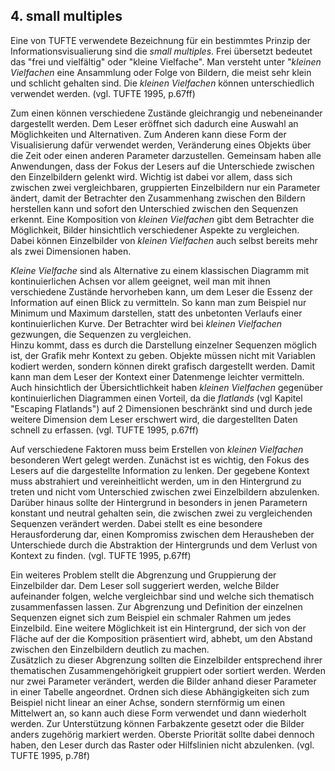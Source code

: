## 4. small multiples
Eine von TUFTE verwendete Bezeichnung für ein bestimmtes Prinzip der Informationsvisualierung sind die _small multiples_. Frei übersetzt bedeutet das "frei und vielfältig" oder "kleine Vielfache". Man versteht unter "_kleinen Vielfachen_ eine Ansammlung oder Folge von Bildern, die meist sehr klein und schlicht gehalten sind. Die _kleinen Vielfachen_ können unterschiedlich verwendet werden. 
(vgl. TUFTE 1995, p.67ff)

Zum einen können verschiedene Zustände gleichrangig und nebeneinander dargestellt werden. Dem Leser eröffnet sich dadurch eine Auswahl an Möglichkeiten und Alternativen. Zum Anderen kann diese Form der Visualisierung dafür verwendet werden, Veränderung eines Objekts über die Zeit oder einen anderen Parameter darzustellen. Gemeinsam haben alle Anwendungen, dass der Fokus der Lesers auf die Unterschiede zwischen den Einzelbildern gelenkt wird.  Wichtig ist dabei vor allem, dass sich zwischen zwei vergleichbaren, gruppierten Einzelbildern nur ein Parameter ändert, damit der Betrachter den Zusammenhang zwischen den Bildern herstellen kann und sofort den Unterschied zwischen den Sequenzen erkennt. 
Eine Komposition von _kleinen Vielfachen_ gibt dem Betrachter die Möglichkeit, Bilder hinsichtlich verschiedener Aspekte zu vergleichen. Dabei können Einzelbilder von _kleinen Vielfachen_ auch selbst bereits mehr als zwei Dimensionen haben.

_Kleine Vielfache_ sind als Alternative zu einem klassischen Diagramm mit kontinuierlichen Achsen vor allem geeignet, weil man mit ihnen verschiedene Zustände hervorheben kann, um dem Leser die Essenz der Information auf einen Blick zu vermitteln. So kann man zum Beispiel nur Minimum und Maximum darstellen, statt des unbetonten Verlaufs einer kontinuierlichen Kurve. Der Betrachter wird bei _kleinen Vielfachen_ gezwungen, die Sequenzen zu vergleichen.  
Hinzu kommt, dass es durch die Darstellung einzelner Sequenzen möglich ist, der Grafik mehr Kontext zu geben. Objekte müssen nicht mit Variablen kodiert werden, sondern können direkt grafisch dargestellt werden. Damit kann man dem Leser der Kontext einer Datenmenge leichter vermitteln. Auch hinsichtlich der Übersichtlichkeit haben _kleinen Vielfachen_ gegenüber kontinuierlichen Diagrammen einen Vorteil, da die _flatlands_ (vgl Kapitel "Escaping Flatlands") auf 2 Dimensionen beschränkt sind und durch jede weitere Dimension dem Leser erschwert wird, die dargestellten Daten schnell zu erfassen.
(vgl. TUFTE 1995, p.67ff)
	
Auf verschiedene Faktoren muss beim Erstellen von _kleinen Vielfachen_ besonderen Wert gelegt werden. 
Zunächst ist es wichtig, den Fokus des Lesers auf die dargestellte Information zu lenken. Der gegebene Kontext muss abstrahiert und vereinheitlicht werden, um in den Hintergrund zu treten und nicht vom Unterschied zwischen zwei Einzelbildern abzulenken. Darüber hinaus sollte der Hintergrund in besonders in jenen Parametern konstant und neutral gehalten sein, die zwischen zwei zu vergleichenden Sequenzen verändert werden. Dabei stellt es eine besondere Herausforderung dar, einen Kompromiss zwischen dem Herausheben der Unterschiede durch die Abstraktion der Hintergrunds und dem Verlust von Kontext zu finden.
(vgl. TUFTE 1995, p.67ff)

Ein weiteres Problem stellt die Abgrenzung und Gruppierung der Einzelbilder dar. Dem Leser soll suggeriert werden, welche Bilder aufeinander folgen, welche vergleichbar sind und welche sich thematisch zusammenfassen lassen. 
Zur Abgrenzung und Definition der einzelnen Sequenzen eignet sich zum Beispiel ein schmaler Rahmen um jedes Einzelbild. Eine weitere Möglichkeit ist ein Hintergrund, der sich von der Fläche auf der die Komposition präsentiert wird, abhebt, um den Abstand zwischen den Einzelbildern deutlich zu machen.   
Zusätzlich zu dieser Abgrenzung sollten die Einzelbilder entsprechend ihrer thematischen Zusammengehörigkeit gruppiert oder sortiert werden. Werden nur zwei Parameter verändert, werden die Bilder anhand dieser Parameter in einer Tabelle angeordnet. Ordnen sich diese Abhängigkeiten sich zum Beispiel nicht linear an einer Achse, sondern sternförmig um einen Mittelwert an, so kann auch diese Form verwendet und dann wiederholt werden. Zur Unterstützung können Farbakzente gesetzt oder die Bilder anders zugehörig markiert werden. Oberste Priorität sollte dabei dennoch haben, den Leser durch das Raster oder Hilfslinien nicht abzulenken.
(vgl. TUFTE 1995, p.78f)
